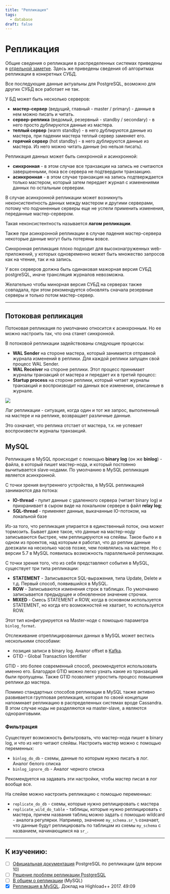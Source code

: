```yaml
---
title: "Репликация"
tags:
  - database
draft: false
---
```


# Репликация

Общие сведения о репликации в распределенных системах приведены в [отдельной заметке](../architecture/replication.md).
Здесь же приведены сведения об алгоритмах репликации в конкретных СУБД.

Все последующие данные актуальны для PostgreSQL, возможно для других СУБД все работает не так.

У БД может быть несколько серверов:
- **мастер-сервер** (ведущий, главный - master / primary) - данные в нем можно писать и читать.
- **сервер-реплика** (ведомый, резервный - standby / secondary) - в него просто дублируются данные из мастера.
- **теплый сервер** (warm standby) - в него дублируются данные из мастера, при падении мастера теплый сервер заменяет его.
- **горячий сервер** (hot standby) - в него дублируются данные из мастера. Из него можно читать данные (но нельзя писать).

Репликация данных может быть синхронной и асинхронной:
- **синхронная** - в этом случае все транзакции на запись не считаются завершенными, пока все сервера не подтвердили транзакцию.
- **асинхронная** - в этом случае транзакция на запись подтверждается только мастером, который затем передает журнал с изменениями данных по остальным серверам.

В случае асинхронной репликации может возникнуть неконсистентность данных между мастером и другими серверами, потому что подчиненные серверы еще не успели применить изменения, переданные мастер-сервером.

Такая неконсистентность называется **лагом репликации**.

Также при асинхронной репликации в случае падения мастер-сервера некоторые данные могут быть потеряны вовсе.

Синхронная репликация плохо подходит для высоконагруженных web-приложений, у которых одновременно может быть множество запросов как на чтение, так и на запись.

У всех серверов должна быть одинаковая мажорная версия СУБД postgreSQL, иначе трансляция журналов невозможна.

Желательно чтобы минорная версия СУБД на серверах также совпадала, при этом рекомендуется обновлять сначала резервные серверы и только потом мастер-сервер.

---
## Потоковая репликация

Потоковая репликация по умолчанию относится к асинхронным. Но ее можно настроить так, что она станет синхронной.

В потоковой репликации задействованы следующие процессы:

- **WAL Sender** на стороне мастера, который занимается отправкой журнала изменений в реплики. Для каждой реплики запущен свой процесс WAL Sender.
- **WAL Receiver** на стороне реплики. Этот процесс принимает журналы транзакций от мастера и передает их в третий процесс:
- **Startup process** на стороне реплики, который читает журналы транзакций и воспроизводит на данных все изменения, описанные в журнале.

![](https://habrastorage.org/webt/ek/g2/rd/ekg2rdtwkvfjw8hlpj0rhhzhogu.jpeg)

Лаг репликации - ситуация, когда один и тот же запрос, выполненный на мастере и на реплике, возвращает различные данные.

Это означает, что реплика отстает от мастера, т.к. не успевает воспроизвести журналы транзакций.


## MySQL
Репликация в MySQL происходит с помощью __binary log__ (он же __binlog__) - файла, в который пишет мастер-нода, и который постоянно вычитывается slave-нодами.
По умолчанию в MySQL репликация является асинхронной.

С точки зрения внутреннего устройства, в MySQL репликацией занимаются два потока:
- __IO-thread__ - пулит данные с удаленного сервера (читает binary log) и прихранивает в сыром виде на локальном сервере в файл __relay log__;
- __SQL-thread__ - применяет данные, выкачанные IO-потоком, на локальной базе

Из-за того, что репликация упирается в единственный поток, она может тормозить.
Бывает даже такое, что данные на мастер-ноду записываются быстрее, чем реплицируются на слейвы. 
Такое было и в одном из проектов, над которым я работал, что до реплик данные доезжали на несколько часов позже, чем появлялись на мастере.
Но с версии 5.7 в MySQL появилась возможность параллельной репликации.

С точки зрения того, что из себя представляют события в MySQL, существует три типа репликации:
- __STATEMENT__ - Записываются SQL-выражения, типа Update, Delete и т.д. Первый способ, появившийся в MySQL.
- __ROW__ - Записываются изменения строк в таблицах. По умолчанию записывается предыдущее и обновленное значение строчки.
- __MIXED__ - Смесь STATEMENT и ROW, когда в основном используется STATEMENT, но когда его возможностей не хватает, то используется ROW.

Этот тип конфигурируется на Master-ноде с помощью параметра `binlog_format`.

Отслеживание отреплицированных данных в MySQL может вестись несколькими способами:
- позиция записи в binary log. Аналог offset в [Kafka](../tools/kafka.md).
- GTID - Global Transaction Identifier

GTID - это более современный способ, рекомендуется использовать именно его.
Благодаря GTID можно легко узнать какие из транзакций были пропущены.
Также GTID позволяет упростить процесс повышения реплики до мастера.

Помимо стандартных способов репликации в MySQL также активно развивается групповая репликация, которая по своей концепции напоминает репликацию в распределенных системах вроде Cassandra.
В этом случае ноды не разделяются на master-slave, а являются одноранговыми.

### Фильтрация
Существует возможность фильтровать, что мастер-нода пишет в binary log, и что из него читают слейвы.
Настроить мастер можно с помощью переменных:
- `binlog_do_db` - схемы, данные по которым нужно писать в лог. Аналог белого списка
- `binlog_ignore_db` - Аналог черного списка

Рекомендуется на задавать эти настройки, чтобы мастер писал в лог вообще все.

На слейве можно настроить репликацию с помощью переменных:
- `replicate_do_db` - схемы, которые нужно реплицировать с мастера
- `replicate_wild_do_table` - таблицы, которые нужно реплицировать с мастера, причем названия таблиц можно задать с помощью wildcard - аналога регулярки. Например, значение `my_schema.sr_%` означает, что данные будут реплицировать по таблицам из схемы `my_schema` с названием, начинающимся на `sr_`.


---
## К изучению:
- [ ] [Официальная документация](https://postgrespro.ru/docs/postgresql/10/high-availability) PostgreSQL по репликации (для версии 10) 
- [ ] [Решение проблем репликации PostgreSQL](https://habr.com/ru/company/oleg-bunin/blog/414111/)
- [ ] [В общем о репликации](https://ruhighload.com/%D0%A0%D0%B5%D0%BF%D0%BB%D0%B8%D0%BA%D0%B0%D1%86%D0%B8%D1%8F+%D0%B4%D0%B0%D0%BD%D0%BD%D1%8B%D1%85) (MySQL)
- [X] [Репликация в MySQL](https://www.youtube.com/watch?v=ppI74hTuXO0&ab_channel=HighLoadChannel). Доклад на Highload++ 2017. 49:09